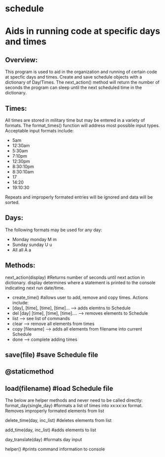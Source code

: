 # schedule
# Aids in running code at specific days and times

<h2>Overview:</h2>
<p>This program is used to aid in the organization and running of certain code at specfic
days and times. Create and save schedule objects with a dictionary of Day/Times. The
next_action() method will return the number of seconds the program can sleep until
the next scheduled time in the dictionary.</p>

<h2>Times:</h2>
<p>All times are stored in military time but may be entered in a variety of formats.
The format_times() function will address most possible input types. Acceptable input 
formats include:</p>

<ul>
  <li>5am</li>
  <li>12:30am</li>
  <li>5:30am</li>
  <li>7:10pm</li>
  <li>12:30pm</li>
  <li>8:30:10pm</li>
  <li>8:30:10am</li>
  <li>17</li>
  <li>14:20</li>
  <li>19:10:30</li>
</ul>

Repeats and improperly formated entries will be ignored and data will be sorted.

<h2>Days:</h2>
<p>The following formats may be used for any day:</p>

<ul>
  <li>Monday monday M m </li>
  <li>Sunday sunday U u</li>
  <li>All    all    A a</li>
</ul>

<h2>Methods:</h2>
<p>next_action(display) #Returns number of seconds until next action in dictionary. display
determines where a statement is printed to the console indicating next run date/time.</p>

<ul>
  <li>create_time() #allows user to add, remove and copy times. Actions include:</li>
  <li>[day], [time], [time], [time]... --> adds elemtns to Schedule</li>
  <li>del [day] [time], [time], [time].... --> removes elements to Schedule</li>
  <li>list --> see list of commands</li>
  <li>clear --> remove all elements from times</li>
  <li>copy [filename] --> adds all elements from filename into current Schedule</li>
  <li>done --> complete adding times</li>
</ul>


<h2>save(file) #save Schedule file</h2>

<h2>@staticmethod</h2>
<h2>load(filename) #load Schedule file</h2>

The below are helper methods and never need to be called directly:
format_day(single_day) #formats a list of times into xx:xx:xx format. Removes improperly
formated elements from list

delete_time(day, inc_list) #deletes elements from list

add_time(day, inc_list) #adds elements to list

day_translate(day) #formats day input

helper() #prints command information to console
